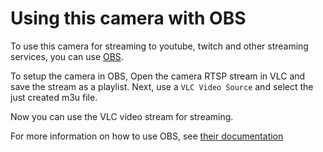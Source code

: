 # Using this camera with OBS

To use this camera for streaming to youtube, twitch and other streaming services, you can use [OBS](https://obsproject.com/).

To setup the camera in OBS, Open the camera RTSP stream in VLC and save the stream as a playlist.
Next, use a `VLC Video Source` and select the just created m3u file.

Now you can use the VLC video stream for streaming.

For more information on how to use OBS, see [their documentation](https://obsproject.com/help)
